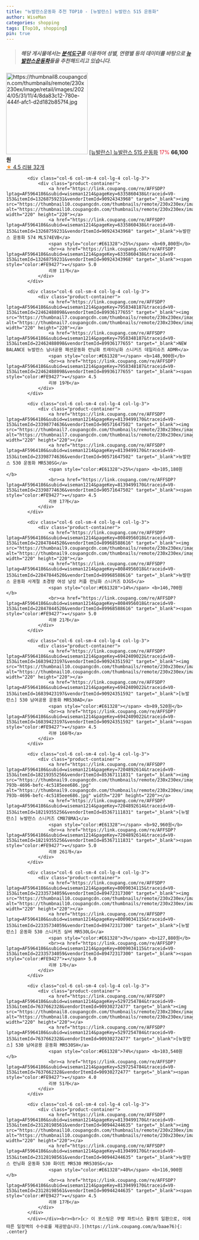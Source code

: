 ```yaml
---
title: "뉴발란스운동화 추천 TOP10 - [뉴발란스] 뉴발란스 515 운동화"
author: WiseMan
categories: shopping
tags: [Top10, shopping]
pin: true
---
```


> ##### 해당 게시물에서는 [**분석도구**](https://itemscout.io/)를 이용하여 **성별**, **연령별** 등의 데이터를 바탕으로 [**뉴발란스운동화**](https://link.coupang.com/a/baae76)들을 추천해드리고 있습니다.
<div class="container"><div class="row">
            <div class="col-6 col-sm-4 col-lg-4 col-lg-3">
                <div class="product-container">
                    <a href="https://link.coupang.com/re/AFFSDP?lptag=AF5964186&subid=wiseman1214&pageKey=7686404352&traceid=V0-153&itemId=22226555545&vendorItemId=90149125536" target="_blank"><img src="https://thumbnail8.coupangcdn.com/thumbnails/remote/230x230ex/image/retail/images/2024/05/31/11/4/8da83c12-780e-444f-afc1-d2d182b857f4.jpg" alt="https://thumbnail8.coupangcdn.com/thumbnails/remote/230x230ex/image/retail/images/2024/05/31/11/4/8da83c12-780e-444f-afc1-d2d182b857f4.jpg" width="220" height="220"></a>
                    <a href="https://link.coupang.com/re/AFFSDP?lptag=AF5964186&subid=wiseman1214&pageKey=7686404352&traceid=V0-153&itemId=22226555545&vendorItemId=90149125536" target="_blank">[뉴발란스] 뉴발란스 515 운동화</a>
                    <span style="color:#E61328">17%</span> <b>66,100원</b>
                    <br><a href="https://link.coupang.com/re/AFFSDP?lptag=AF5964186&subid=wiseman1214&pageKey=7686404352&traceid=V0-153&itemId=22226555545&vendorItemId=90149125536" target="_blank"><span style="color:#FE9427">★</span> 4.5
                    리뷰 32개</a>
                </div>
            </div>
            
            <div class="col-6 col-sm-4 col-lg-4 col-lg-3">
                <div class="product-container">
                    <a href="https://link.coupang.com/re/AFFSDP?lptag=AF5964186&subid=wiseman1214&pageKey=6335860438&traceid=V0-153&itemId=13268759231&vendorItemId=90924343968" target="_blank"><img src="https://thumbnail10.coupangcdn.com/thumbnails/remote/230x230ex/image/vendor_inventory/bef5/605b1aa42efcbfdfe3c89ec0b8cfa7b232b31aebe30789ff3ba9fcce2aca.jpg" alt="https://thumbnail10.coupangcdn.com/thumbnails/remote/230x230ex/image/vendor_inventory/bef5/605b1aa42efcbfdfe3c89ec0b8cfa7b232b31aebe30789ff3ba9fcce2aca.jpg" width="220" height="220"></a>
                    <a href="https://link.coupang.com/re/AFFSDP?lptag=AF5964186&subid=wiseman1214&pageKey=6335860438&traceid=V0-153&itemId=13268759231&vendorItemId=90924343968" target="_blank">뉴발란스 운동화 574 ML574EVB</a>
                    <span style="color:#E61328">25%</span> <b>69,800원</b>
                    <br><a href="https://link.coupang.com/re/AFFSDP?lptag=AF5964186&subid=wiseman1214&pageKey=6335860438&traceid=V0-153&itemId=13268759231&vendorItemId=90924343968" target="_blank"><span style="color:#FE9427">★</span> 5.0
                    리뷰 11개</a>
                </div>
            </div>
            
            <div class="col-6 col-sm-4 col-lg-4 col-lg-3">
                <div class="product-container">
                    <a href="https://link.coupang.com/re/AFFSDP?lptag=AF5964186&subid=wiseman1214&pageKey=7958348187&traceid=V0-153&itemId=22462488098&vendorItemId=89936177655" target="_blank"><img src="https://thumbnail7.coupangcdn.com/thumbnails/remote/230x230ex/image/vendor_inventory/5907/f502d48024a91dc5a05d2462c687525d3eaafbdd59402ac1816377ba51d5.png" alt="https://thumbnail7.coupangcdn.com/thumbnails/remote/230x230ex/image/vendor_inventory/5907/f502d48024a91dc5a05d2462c687525d3eaafbdd59402ac1816377ba51d5.png" width="220" height="220"></a>
                    <a href="https://link.coupang.com/re/AFFSDP?lptag=AF5964186&subid=wiseman1214&pageKey=7958348187&traceid=V0-153&itemId=22462488098&vendorItemId=89936177655" target="_blank">NEW BALANCE 뉴발란스 남녀공용 패션운동화 런닝화 트레이닝화 스니커즈 데일리슈즈 ADMR</a>
                    <span style="color:#E61328"></span> <b>148,900원</b>
                    <br><a href="https://link.coupang.com/re/AFFSDP?lptag=AF5964186&subid=wiseman1214&pageKey=7958348187&traceid=V0-153&itemId=22462488098&vendorItemId=89936177655" target="_blank"><span style="color:#FE9427">★</span> 4.5
                    리뷰 19개</a>
                </div>
            </div>
            
            <div class="col-6 col-sm-4 col-lg-4 col-lg-3">
                <div class="product-container">
                    <a href="https://link.coupang.com/re/AFFSDP?lptag=AF5964186&subid=wiseman1214&pageKey=8139499170&traceid=V0-153&itemId=23398774636&vendorItemId=90571647502" target="_blank"><img src="https://thumbnail7.coupangcdn.com/thumbnails/remote/230x230ex/image/vendor_inventory/386c/2d75270b8815810d0dcff0427c2fa95f66a055733a1e2ba9ad73ad9174e5.jpg" alt="https://thumbnail7.coupangcdn.com/thumbnails/remote/230x230ex/image/vendor_inventory/386c/2d75270b8815810d0dcff0427c2fa95f66a055733a1e2ba9ad73ad9174e5.jpg" width="220" height="220"></a>
                    <a href="https://link.coupang.com/re/AFFSDP?lptag=AF5964186&subid=wiseman1214&pageKey=8139499170&traceid=V0-153&itemId=23398774636&vendorItemId=90571647502" target="_blank">뉴발란스 530 운동화 MR530SG</a>
                    <span style="color:#E61328">25%</span> <b>105,180원</b>
                    <br><a href="https://link.coupang.com/re/AFFSDP?lptag=AF5964186&subid=wiseman1214&pageKey=8139499170&traceid=V0-153&itemId=23398774636&vendorItemId=90571647502" target="_blank"><span style="color:#FE9427">★</span> 4.5
                    리뷰 17개</a>
                </div>
            </div>
            
            <div class="col-6 col-sm-4 col-lg-4 col-lg-3">
                <div class="product-container">
                    <a href="https://link.coupang.com/re/AFFSDP?lptag=AF5964186&subid=wiseman1214&pageKey=8084956018&traceid=V0-153&itemId=22847844520&vendorItemId=89968588616" target="_blank"><img src="https://thumbnail9.coupangcdn.com/thumbnails/remote/230x230ex/image/vendor_inventory/36cb/7d63de527f75d590050d2d8381422e1d375fbfdd4f7937dff6aba9e02303.jpg" alt="https://thumbnail9.coupangcdn.com/thumbnails/remote/230x230ex/image/vendor_inventory/36cb/7d63de527f75d590050d2d8381422e1d375fbfdd4f7937dff6aba9e02303.jpg" width="220" height="220"></a>
                    <a href="https://link.coupang.com/re/AFFSDP?lptag=AF5964186&subid=wiseman1214&pageKey=8084956018&traceid=V0-153&itemId=22847844520&vendorItemId=89968588616" target="_blank">뉴발란스 운동화 사계절 초경량 여성 남성 커플 런닝화 스니커즈 DJG5</a>
                    <span style="color:#E61328">14%</span> <b>146,700원</b>
                    <br><a href="https://link.coupang.com/re/AFFSDP?lptag=AF5964186&subid=wiseman1214&pageKey=8084956018&traceid=V0-153&itemId=22847844520&vendorItemId=89968588616" target="_blank"><span style="color:#FE9427">★</span> 5.0
                    리뷰 21개</a>
                </div>
            </div>
            
            <div class="col-6 col-sm-4 col-lg-4 col-lg-3">
                <div class="product-container">
                    <a href="https://link.coupang.com/re/AFFSDP?lptag=AF5964186&subid=wiseman1214&pageKey=6942409022&traceid=V0-153&itemId=16839423197&vendorItemId=90924351592" target="_blank"><img src="https://thumbnail10.coupangcdn.com/thumbnails/remote/230x230ex/image/vendor_inventory/9b65/8d2dc2cbf05ff3969361be5385f3c27f674e4e5c2ed9d06440d20195d673.png" alt="https://thumbnail10.coupangcdn.com/thumbnails/remote/230x230ex/image/vendor_inventory/9b65/8d2dc2cbf05ff3969361be5385f3c27f674e4e5c2ed9d06440d20195d673.png" width="220" height="220"></a>
                    <a href="https://link.coupang.com/re/AFFSDP?lptag=AF5964186&subid=wiseman1214&pageKey=6942409022&traceid=V0-153&itemId=16839423197&vendorItemId=90924351592" target="_blank">[뉴발란스] 530 남여공용 운동화 MR530AD</a>
                    <span style="color:#E61328"></span> <b>89,520원</b>
                    <br><a href="https://link.coupang.com/re/AFFSDP?lptag=AF5964186&subid=wiseman1214&pageKey=6942409022&traceid=V0-153&itemId=16839423197&vendorItemId=90924351592" target="_blank"><span style="color:#FE9427">★</span> 4.5
                    리뷰 160개</a>
                </div>
            </div>
            
            <div class="col-6 col-sm-4 col-lg-4 col-lg-3">
                <div class="product-container">
                    <a href="https://link.coupang.com/re/AFFSDP?lptag=AF5964186&subid=wiseman1214&pageKey=7204892614&traceid=V0-153&itemId=18219355256&vendorItemId=85367111831" target="_blank"><img src="https://thumbnail9.coupangcdn.com/thumbnails/remote/230x230ex/image/retail/images/2023/03/17/17/1/83c6cf3c-793b-4696-befc-4c5185eee686.jpg" alt="https://thumbnail9.coupangcdn.com/thumbnails/remote/230x230ex/image/retail/images/2023/03/17/17/1/83c6cf3c-793b-4696-befc-4c5185eee686.jpg" width="220" height="220"></a>
                    <a href="https://link.coupang.com/re/AFFSDP?lptag=AF5964186&subid=wiseman1214&pageKey=7204892614&traceid=V0-153&itemId=18219355256&vendorItemId=85367111831" target="_blank">[뉴발란스] 뉴발란스 스니커즈 CM878MA1</a>
                    <span style="color:#E61328"></span> <b>92,960원</b>
                    <br><a href="https://link.coupang.com/re/AFFSDP?lptag=AF5964186&subid=wiseman1214&pageKey=7204892614&traceid=V0-153&itemId=18219355256&vendorItemId=85367111831" target="_blank"><span style="color:#FE9427">★</span> 5.0
                    리뷰 261개</a>
                </div>
            </div>
            
            <div class="col-6 col-sm-4 col-lg-4 col-lg-3">
                <div class="product-container">
                    <a href="https://link.coupang.com/re/AFFSDP?lptag=AF5964186&subid=wiseman1214&pageKey=8009034115&traceid=V0-153&itemId=22335734059&vendorItemId=89472317300" target="_blank"><img src="https://thumbnail10.coupangcdn.com/thumbnails/remote/230x230ex/image/vendor_inventory/26de/74e11d14628a689102e6624a25df1cfbef76fe1750796eec24ae3a82a3e0.jpg" alt="https://thumbnail10.coupangcdn.com/thumbnails/remote/230x230ex/image/vendor_inventory/26de/74e11d14628a689102e6624a25df1cfbef76fe1750796eec24ae3a82a3e0.jpg" width="220" height="220"></a>
                    <a href="https://link.coupang.com/re/AFFSDP?lptag=AF5964186&subid=wiseman1214&pageKey=8009034115&traceid=V0-153&itemId=22335734059&vendorItemId=89472317300" target="_blank">[뉴발란스] 운동화 530 스니커즈 실버 MR530LG</a>
                    <span style="color:#E61328">3%</span> <b>127,880원</b>
                    <br><a href="https://link.coupang.com/re/AFFSDP?lptag=AF5964186&subid=wiseman1214&pageKey=8009034115&traceid=V0-153&itemId=22335734059&vendorItemId=89472317300" target="_blank"><span style="color:#FE9427">★</span> 5.0
                    리뷰 1개</a>
                </div>
            </div>
            
            <div class="col-6 col-sm-4 col-lg-4 col-lg-3">
                <div class="product-container">
                    <a href="https://link.coupang.com/re/AFFSDP?lptag=AF5964186&subid=wiseman1214&pageKey=5297254784&traceid=V0-153&itemId=7637662328&vendorItemId=90930272477" target="_blank"><img src="https://thumbnail8.coupangcdn.com/thumbnails/remote/230x230ex/image/vendor_inventory/3b28/80c9720ded156cbda6aa478d79f18d4e57713674ec778666587524983d39.jpg" alt="https://thumbnail8.coupangcdn.com/thumbnails/remote/230x230ex/image/vendor_inventory/3b28/80c9720ded156cbda6aa478d79f18d4e57713674ec778666587524983d39.jpg" width="220" height="220"></a>
                    <a href="https://link.coupang.com/re/AFFSDP?lptag=AF5964186&subid=wiseman1214&pageKey=5297254784&traceid=V0-153&itemId=7637662328&vendorItemId=90930272477" target="_blank">[뉴발란스] 530 남여공용 운동화 MR530SH</a>
                    <span style="color:#E61328">74%</span> <b>103,540원</b>
                    <br><a href="https://link.coupang.com/re/AFFSDP?lptag=AF5964186&subid=wiseman1214&pageKey=5297254784&traceid=V0-153&itemId=7637662328&vendorItemId=90930272477" target="_blank"><span style="color:#FE9427">★</span> 4.0
                    리뷰 51개</a>
                </div>
            </div>
            
            <div class="col-6 col-sm-4 col-lg-4 col-lg-3">
                <div class="product-container">
                    <a href="https://link.coupang.com/re/AFFSDP?lptag=AF5964186&subid=wiseman1214&pageKey=8139499170&traceid=V0-153&itemId=23128198561&vendorItemId=90944244635" target="_blank"><img src="https://thumbnail10.coupangcdn.com/thumbnails/remote/230x230ex/image/vendor_inventory/4b72/b3097831682e33fbfae67898082035a35e21300011b81d6b8f95581d225a.jpg" alt="https://thumbnail10.coupangcdn.com/thumbnails/remote/230x230ex/image/vendor_inventory/4b72/b3097831682e33fbfae67898082035a35e21300011b81d6b8f95581d225a.jpg" width="220" height="220"></a>
                    <a href="https://link.coupang.com/re/AFFSDP?lptag=AF5964186&subid=wiseman1214&pageKey=8139499170&traceid=V0-153&itemId=23128198561&vendorItemId=90944244635" target="_blank">뉴발란스 런닝화 운동화 530 화이트 MR530 MR530SG</a>
                    <span style="color:#E61328">40%</span> <b>116,900원</b>
                    <br><a href="https://link.coupang.com/re/AFFSDP?lptag=AF5964186&subid=wiseman1214&pageKey=8139499170&traceid=V0-153&itemId=23128198561&vendorItemId=90944244635" target="_blank"><span style="color:#FE9427">★</span> 4.5
                    리뷰 17개</a>
                </div>
            </div>
            </div></div><br><br>[👉 이 포스팅은 쿠팡 파트너스 활동의 일환으로, 이에 따른 일정액의 수수료를 제공받습니다.](https://link.coupang.com/a/baae76){: .center}